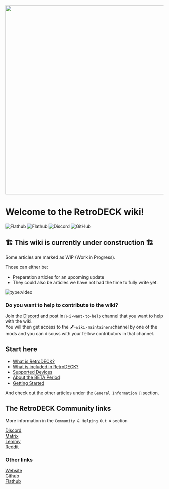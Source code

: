 <img src="wiki_images/logos/rd-esde-logo.svg" width="600">


# Welcome to the RetroDECK wiki!

![Flathub](https://img.shields.io/flathub/downloads/net.retrodeck.retrodeck)
![Flathub](https://img.shields.io/flathub/v/net.retrodeck.retrodeck)
![Discord](https://img.shields.io/discord/951662718102962256?label=discord)
![GitHub](https://img.shields.io/github/license/XargonWan/RetroDECK)

## 🏗️ This wiki is currently under construction 🏗️
Some articles are marked as WIP (Work in Progress).

Those can either be:

- Preparation articles for an upcoming update
- They could also be articles we have not had the time to fully write yet.

![type:video](https://www.youtube.com/watch?v=Ao7aaJaTpRc)

### Do you want to help to contribute to the wiki?

Join the [Discord](https://discord.gg/WDc5C9YWMx) and post in `💙-i-want-to-help` channel that you want to help with the wiki.<br>
You will then get access to the `🖋-wiki-maintainers`channel by one of the mods and you can discuss with your fellow contributors in that channel.

## Start here

- [What is RetroDECK?](wiki_general/what-is-retrodeck.md)
- [What is included in RetroDECK?](wiki_general/what-is-included.md)
- [Supported Devices](wiki_general/supported-devices.md)
- [About the BETA Period](wiki_general/beta-period.md)
- [Getting Started](wiki_general/retrodeck-start.md)

And check out the other articles under the `General Information 📰` section.

## The RetroDECK Community links

More information in the `Community & Helping Out ❤️` section

[Discord](https://discord.gg/WDc5C9YWMx)<br/>
[Matrix](https://matrix.to/#/#retrodeck:matrix.org)<br/>
[Lemmy](https://lemmy.zip/c/retrodeck)<br/>
[Reddit](https://www.reddit.com/r/retrodeck)<br/>

### Other links
[Website](https://retrodeck.net) <br/>
[Github](https://github.com/XargonWan/) <br/>
[Flathub](https://flathub.org/apps/net.retrodeck.retrodeck)<br>
